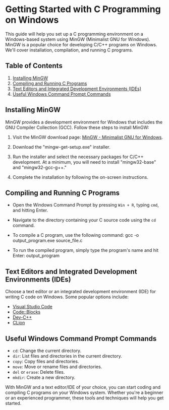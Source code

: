 # Getting Started with C Programming on Windows

This guide will help you set up a C programming environment on a Windows-based system using MinGW (Minimalist GNU for Windows). MinGW is a popular choice for developing C/C++ programs on Windows. We'll cover installation, compilation, and running C programs.

## Table of Contents
1. [Installing MinGW](#installing-mingw)
2. [Compiling and Running C Programs](#compiling-and-running-c-programs)
3. [Text Editors and Integrated Development Environments (IDEs)](#text-editors-and-ides)
4. [Useful Windows Command Prompt Commands](#useful-windows-command-prompt-commands)

## Installing MinGW
MinGW provides a development environment for Windows that includes the GNU Compiler Collection (GCC). Follow these steps to install MinGW:

1. Visit the MinGW download page: [MinGW - Minimalist GNU for Windows](http://www.mingw.org/).

2. Download the "mingw-get-setup.exe" installer.

3. Run the installer and select the necessary packages for C/C++ development. At a minimum, you will need to install "mingw32-base" and "mingw32-gcc-g++."

4. Complete the installation by following the on-screen instructions.

## Compiling and Running C Programs
- Open the Windows Command Prompt by pressing `Win + R`, typing `cmd`, and hitting Enter.

- Navigate to the directory containing your C source code using the `cd` command.

- To compile a C program, use the following command:
gcc -o output_program.exe source_file.c


- To run the compiled program, simply type the program's name and hit Enter:
output_program


## Text Editors and Integrated Development Environments (IDEs)
Choose a text editor or an integrated development environment (IDE) for writing C code on Windows. Some popular options include:

- [Visual Studio Code](https://code.visualstudio.com/)
- [Code::Blocks](http://www.codeblocks.org/)
- [Dev-C++](https://sourceforge.net/projects/orwelldevcpp/)
- [CLion](https://www.jetbrains.com/clion/)

## Useful Windows Command Prompt Commands
- `cd`: Change the current directory.
- `dir`: List files and directories in the current directory.
- `copy`: Copy files and directories.
- `move`: Move or rename files and directories.
- `del` or `erase`: Delete files.
- `mkdir`: Create a new directory.

With MinGW and a text editor/IDE of your choice, you can start coding and compiling C programs on your Windows system. Whether you're a beginner or an experienced programmer, these tools and techniques will help you get started.